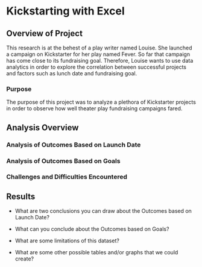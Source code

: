 # Kickstarting with Excel

## Overview of Project
This research is at the behest of a play writer named Louise. She launched a campaign on Kickstarter for her play named Fever. So far that campaign has come close to its fundraising goal. Therefore, Louise wants to use data analytics in order to explore the correlation between successful projects and factors such as lunch date and fundraising goal.

### Purpose
The purpose of this project was to analyze a plethora of Kickstarter projects in order to observe how well theater play fundraising campaigns fared. 

## Analysis Overview



### Analysis of Outcomes Based on Launch Date

### Analysis of Outcomes Based on Goals

### Challenges and Difficulties Encountered

## Results

- What are two conclusions you can draw about the Outcomes based on Launch Date?

- What can you conclude about the Outcomes based on Goals?

- What are some limitations of this dataset?

- What are some other possible tables and/or graphs that we could create?
